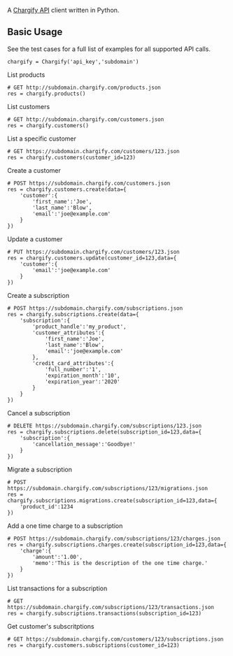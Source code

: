 A [Chargify API](https://docs.chargify.com/api-introduction) client written in Python.

Basic Usage
-----------

See the test cases for a full list of examples for all supported API calls.

	chargify = Chargify('api_key','subdomain')

List products

    # GET http://subdomain.chargify.com/products.json
    res = chargify.products()

List customers

    # GET http://subdomain.chargify.com/customers.json
	res = chargify.customers()

List a specific customer

    # GET https://subdomain.chargify.com/customers/123.json
	res = chargify.customers(customer_id=123)

Create a customer

    # POST https://subdomain.chargify.com/customers.json
	res = chargify.customers.create(data={
        'customer':{
            'first_name':'Joe',
            'last_name':'Blow',
            'email':'joe@example.com'
        }
    })

Update a customer

    # PUT https://subdomain.chargify.com/customers/123.json
    res = chargify.customers.update(customer_id=123,data={
        'customer':{
            'email':'joe@example.com'
        }
    })

Create a subscription

    # POST https://subdomain.chargify.com/subscriptions.json
    res = chargify.subscriptions.create(data={
        'subscription':{
            'product_handle':'my_product',
            'customer_attributes':{
                'first_name':'Joe',
                'last_name':'Blow',
                'email':'joe@example.com'
            },
            'credit_card_attributes':{
                'full_number':'1',
                'expiration_month':'10',
                'expiration_year':'2020'
            }
        }
    })

Cancel a subscription

    # DELETE https://subdomain.chargify.com/subscriptions/123.json
    res = chargify.subscriptions.delete(subscription_id=123,data={
        'subscription':{
            'cancellation_message':'Goodbye!'
        }
    })

Migrate a subscription

    # POST https://subdomain.chargify.com/subscriptions/123/migrations.json
    res = chargify.subscriptions.migrations.create(subscription_id=123,data={
        'product_id':1234
    })

Add a one time charge to a subscription

    # POST https://subdomain.chargify.com/subscriptions/123/charges.json
    res = chargify.subscriptions.charges.create(subscription_id=123,data={
        'charge':{
            'amount':'1.00',
            'memo':'This is the description of the one time charge.'
        }
    })

List transactions for a subscription

    # GET https://subdomain.chargify.com/subscriptions/123/transactions.json
    res = chargify.subscriptions.transactions(subscription_id=123)

Get customer's subscritptions

    # GET https://subdomain.chargify.com/customers/123/subscriptions.json
    res = chargify.customers.subscriptions(customer_id=123)
